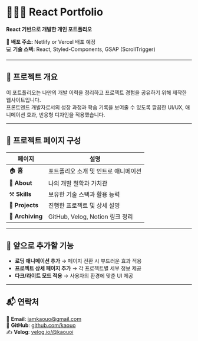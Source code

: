 # 👩🏻‍💼 React Portfolio

**React 기반으로 개발한 개인 포트폴리오**

🚀 **배포 주소:** Netlify or Vercel 배포 예정<br>
💻 **기술 스택:** React, Styled-Components, GSAP (ScrollTrigger)

---

## 📂 프로젝트 개요

이 포트폴리오는 나만의 개발 이력을 정리하고 프로젝트 경험을 공유하기 위해 제작한 웹사이트입니다.  
프론트엔드 개발자로서의 성장 과정과 학습 기록을 보여줄 수 있도록 깔끔한 UI/UX, 애니메이션 효과, 반응형 디자인을 적용했습니다.

---

## 📄 프로젝트 페이지 구성

| 페이지           | 설명                                 |
| ---------------- | ------------------------------------ |
| 🏠 **홈**        | 포트폴리오 소개 및 인트로 애니메이션 |
| 📜 **About**     | 나의 개발 철학과 가치관              |
| ⚒️ **Skills**    | 보유한 기술 스택과 활용 능력         |
| 📂 **Projects**  | 진행한 프로젝트 및 상세 설명         |
| 📑 **Archiving** | GitHub, Velog, Notion 링크 정리      |

---

## 📌 앞으로 추가할 기능

- **로딩 애니메이션 추가** → 페이지 전환 시 부드러운 효과 적용
- **프로젝트 상세 페이지 추가** → 각 프로젝트별 세부 정보 제공
- **다크/라이트 모드 적용** → 사용자의 환경에 맞춘 UI 제공

---

## 📬 연락처

📧 **Email**: [iamkaouo@gmail.com](mailto:iamkaouo@gmail.com)  
🐙 **GitHub**: [github.com/kaouo](https://github.com/kaouo)  
✍️ **Velog**: [velog.io/@kaouoi](https://velog.io/@kaouoi)
